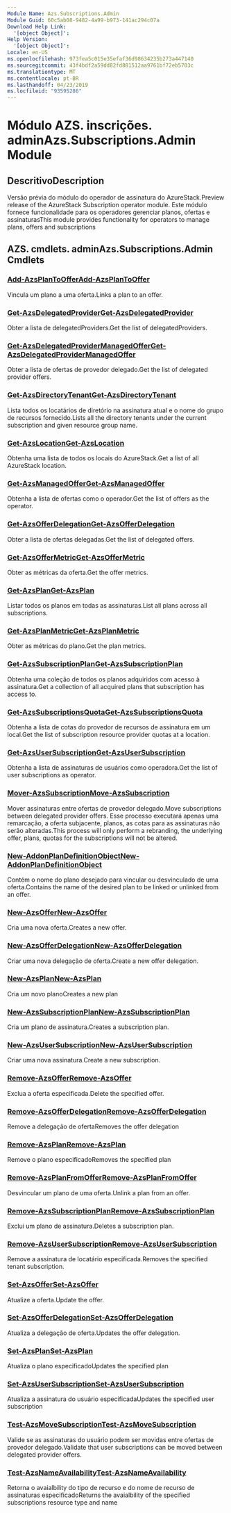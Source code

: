 ```yaml
---
Module Name: Azs.Subscriptions.Admin
Module Guid: 60c5ab08-9482-4a99-b973-141ac294c07a
Download Help Link:
  '[object Object]': 
Help Version:
  '[object Object]': 
Locale: en-US
ms.openlocfilehash: 973fea5c015e35efaf36d98634235b273a447140
ms.sourcegitcommit: 43f4bdf2a59dd82fd881512aa9761bf72eb5703c
ms.translationtype: MT
ms.contentlocale: pt-BR
ms.lasthandoff: 04/23/2019
ms.locfileid: "93595286"
---
```

# <span data-ttu-id="a2d95-101">Módulo AZS. inscrições. admin</span><span class="sxs-lookup"><span data-stu-id="a2d95-101">Azs.Subscriptions.Admin Module</span></span>
## <span data-ttu-id="a2d95-102">Descritivo</span><span class="sxs-lookup"><span data-stu-id="a2d95-102">Description</span></span>
<span data-ttu-id="a2d95-103">Versão prévia do módulo do operador de assinatura do AzureStack.</span><span class="sxs-lookup"><span data-stu-id="a2d95-103">Preview release of the AzureStack Subscription operator module.</span></span>  <span data-ttu-id="a2d95-104">Este módulo fornece funcionalidade para os operadores gerenciar planos, ofertas e assinaturas</span><span class="sxs-lookup"><span data-stu-id="a2d95-104">This module provides functionality for operators to manage plans, offers and subscriptions</span></span>

## <span data-ttu-id="a2d95-105">AZS. cmdlets. admin</span><span class="sxs-lookup"><span data-stu-id="a2d95-105">Azs.Subscriptions.Admin Cmdlets</span></span>
### [<span data-ttu-id="a2d95-106">Add-AzsPlanToOffer</span><span class="sxs-lookup"><span data-stu-id="a2d95-106">Add-AzsPlanToOffer</span></span>](Add-AzsPlanToOffer.md)
<span data-ttu-id="a2d95-107">Vincula um plano a uma oferta.</span><span class="sxs-lookup"><span data-stu-id="a2d95-107">Links a plan to an offer.</span></span>

### [<span data-ttu-id="a2d95-108">Get-AzsDelegatedProvider</span><span class="sxs-lookup"><span data-stu-id="a2d95-108">Get-AzsDelegatedProvider</span></span>](Get-AzsDelegatedProvider.md)
<span data-ttu-id="a2d95-109">Obter a lista de delegatedProviders.</span><span class="sxs-lookup"><span data-stu-id="a2d95-109">Get the list of delegatedProviders.</span></span>

### [<span data-ttu-id="a2d95-110">Get-AzsDelegatedProviderManagedOffer</span><span class="sxs-lookup"><span data-stu-id="a2d95-110">Get-AzsDelegatedProviderManagedOffer</span></span>](Get-AzsDelegatedProviderManagedOffer.md)
<span data-ttu-id="a2d95-111">Obter a lista de ofertas de provedor delegado.</span><span class="sxs-lookup"><span data-stu-id="a2d95-111">Get the list of delegated provider offers.</span></span>

### [<span data-ttu-id="a2d95-112">Get-AzsDirectoryTenant</span><span class="sxs-lookup"><span data-stu-id="a2d95-112">Get-AzsDirectoryTenant</span></span>](Get-AzsDirectoryTenant.md)
<span data-ttu-id="a2d95-113">Lista todos os locatários de diretório na assinatura atual e o nome do grupo de recursos fornecido.</span><span class="sxs-lookup"><span data-stu-id="a2d95-113">Lists all the directory tenants under the current subscription and given resource group name.</span></span>

### [<span data-ttu-id="a2d95-114">Get-AzsLocation</span><span class="sxs-lookup"><span data-stu-id="a2d95-114">Get-AzsLocation</span></span>](Get-AzsLocation.md)
<span data-ttu-id="a2d95-115">Obtenha uma lista de todos os locais do AzureStack.</span><span class="sxs-lookup"><span data-stu-id="a2d95-115">Get a list of all AzureStack location.</span></span>

### [<span data-ttu-id="a2d95-116">Get-AzsManagedOffer</span><span class="sxs-lookup"><span data-stu-id="a2d95-116">Get-AzsManagedOffer</span></span>](Get-AzsManagedOffer.md)
<span data-ttu-id="a2d95-117">Obtenha a lista de ofertas como o operador.</span><span class="sxs-lookup"><span data-stu-id="a2d95-117">Get the list of offers as the operator.</span></span>

### [<span data-ttu-id="a2d95-118">Get-AzsOfferDelegation</span><span class="sxs-lookup"><span data-stu-id="a2d95-118">Get-AzsOfferDelegation</span></span>](Get-AzsOfferDelegation.md)
<span data-ttu-id="a2d95-119">Obter a lista de ofertas delegadas.</span><span class="sxs-lookup"><span data-stu-id="a2d95-119">Get the list of delegated offers.</span></span>

### [<span data-ttu-id="a2d95-120">Get-AzsOfferMetric</span><span class="sxs-lookup"><span data-stu-id="a2d95-120">Get-AzsOfferMetric</span></span>](Get-AzsOfferMetric.md)
<span data-ttu-id="a2d95-121">Obter as métricas da oferta.</span><span class="sxs-lookup"><span data-stu-id="a2d95-121">Get the offer metrics.</span></span>

### [<span data-ttu-id="a2d95-122">Get-AzsPlan</span><span class="sxs-lookup"><span data-stu-id="a2d95-122">Get-AzsPlan</span></span>](Get-AzsPlan.md)
<span data-ttu-id="a2d95-123">Listar todos os planos em todas as assinaturas.</span><span class="sxs-lookup"><span data-stu-id="a2d95-123">List all plans across all subscriptions.</span></span>

### [<span data-ttu-id="a2d95-124">Get-AzsPlanMetric</span><span class="sxs-lookup"><span data-stu-id="a2d95-124">Get-AzsPlanMetric</span></span>](Get-AzsPlanMetric.md)
<span data-ttu-id="a2d95-125">Obter as métricas do plano.</span><span class="sxs-lookup"><span data-stu-id="a2d95-125">Get the plan metrics.</span></span>

### [<span data-ttu-id="a2d95-126">Get-AzsSubscriptionPlan</span><span class="sxs-lookup"><span data-stu-id="a2d95-126">Get-AzsSubscriptionPlan</span></span>](Get-AzsSubscriptionPlan.md)
<span data-ttu-id="a2d95-127">Obtenha uma coleção de todos os planos adquiridos com acesso à assinatura.</span><span class="sxs-lookup"><span data-stu-id="a2d95-127">Get a collection of all acquired plans that subscription has access to.</span></span>

### [<span data-ttu-id="a2d95-128">Get-AzsSubscriptionsQuota</span><span class="sxs-lookup"><span data-stu-id="a2d95-128">Get-AzsSubscriptionsQuota</span></span>](Get-AzsSubscriptionsQuota.md)
<span data-ttu-id="a2d95-129">Obtenha a lista de cotas do provedor de recursos de assinatura em um local.</span><span class="sxs-lookup"><span data-stu-id="a2d95-129">Get the list of subscription resource provider quotas at a location.</span></span>

### [<span data-ttu-id="a2d95-130">Get-AzsUserSubscription</span><span class="sxs-lookup"><span data-stu-id="a2d95-130">Get-AzsUserSubscription</span></span>](Get-AzsUserSubscription.md)
<span data-ttu-id="a2d95-131">Obtenha a lista de assinaturas de usuários como operadora.</span><span class="sxs-lookup"><span data-stu-id="a2d95-131">Get the list of user subscriptions as operator.</span></span>

### [<span data-ttu-id="a2d95-132">Mover-AzsSubscription</span><span class="sxs-lookup"><span data-stu-id="a2d95-132">Move-AzsSubscription</span></span>](Move-AzsSubscription.md)
<span data-ttu-id="a2d95-133">Mover assinaturas entre ofertas de provedor delegado.</span><span class="sxs-lookup"><span data-stu-id="a2d95-133">Move subscriptions between delegated provider offers.</span></span>
<span data-ttu-id="a2d95-134">Esse processo executará apenas uma remarcação, a oferta subjacente, planos, as cotas para as assinaturas não serão alteradas.</span><span class="sxs-lookup"><span data-stu-id="a2d95-134">This process will only perform a rebranding, the underlying offer, plans, quotas for the subscriptions will not be altered.</span></span>

### [<span data-ttu-id="a2d95-135">New-AddonPlanDefinitionObject</span><span class="sxs-lookup"><span data-stu-id="a2d95-135">New-AddonPlanDefinitionObject</span></span>](New-AddonPlanDefinitionObject.md)
<span data-ttu-id="a2d95-136">Contém o nome do plano desejado para vincular ou desvinculado de uma oferta.</span><span class="sxs-lookup"><span data-stu-id="a2d95-136">Contains the name of the desired plan to be linked or unlinked from an offer.</span></span>

### [<span data-ttu-id="a2d95-137">New-AzsOffer</span><span class="sxs-lookup"><span data-stu-id="a2d95-137">New-AzsOffer</span></span>](New-AzsOffer.md)
<span data-ttu-id="a2d95-138">Cria uma nova oferta.</span><span class="sxs-lookup"><span data-stu-id="a2d95-138">Creates a new offer.</span></span>

### [<span data-ttu-id="a2d95-139">New-AzsOfferDelegation</span><span class="sxs-lookup"><span data-stu-id="a2d95-139">New-AzsOfferDelegation</span></span>](New-AzsOfferDelegation.md)
<span data-ttu-id="a2d95-140">Criar uma nova delegação de oferta.</span><span class="sxs-lookup"><span data-stu-id="a2d95-140">Create a new offer delegation.</span></span>

### [<span data-ttu-id="a2d95-141">New-AzsPlan</span><span class="sxs-lookup"><span data-stu-id="a2d95-141">New-AzsPlan</span></span>](New-AzsPlan.md)
<span data-ttu-id="a2d95-142">Cria um novo plano</span><span class="sxs-lookup"><span data-stu-id="a2d95-142">Creates a new plan</span></span>

### [<span data-ttu-id="a2d95-143">New-AzsSubscriptionPlan</span><span class="sxs-lookup"><span data-stu-id="a2d95-143">New-AzsSubscriptionPlan</span></span>](New-AzsSubscriptionPlan.md)
<span data-ttu-id="a2d95-144">Cria um plano de assinatura.</span><span class="sxs-lookup"><span data-stu-id="a2d95-144">Creates a subscription plan.</span></span>

### [<span data-ttu-id="a2d95-145">New-AzsUserSubscription</span><span class="sxs-lookup"><span data-stu-id="a2d95-145">New-AzsUserSubscription</span></span>](New-AzsUserSubscription.md)
<span data-ttu-id="a2d95-146">Criar uma nova assinatura.</span><span class="sxs-lookup"><span data-stu-id="a2d95-146">Create a new subscription.</span></span>

### [<span data-ttu-id="a2d95-147">Remove-AzsOffer</span><span class="sxs-lookup"><span data-stu-id="a2d95-147">Remove-AzsOffer</span></span>](Remove-AzsOffer.md)
<span data-ttu-id="a2d95-148">Exclua a oferta especificada.</span><span class="sxs-lookup"><span data-stu-id="a2d95-148">Delete the specified offer.</span></span>

### [<span data-ttu-id="a2d95-149">Remove-AzsOfferDelegation</span><span class="sxs-lookup"><span data-stu-id="a2d95-149">Remove-AzsOfferDelegation</span></span>](Remove-AzsOfferDelegation.md)
<span data-ttu-id="a2d95-150">Remove a delegação de oferta</span><span class="sxs-lookup"><span data-stu-id="a2d95-150">Removes the offer delegation</span></span>

### [<span data-ttu-id="a2d95-151">Remove-AzsPlan</span><span class="sxs-lookup"><span data-stu-id="a2d95-151">Remove-AzsPlan</span></span>](Remove-AzsPlan.md)
<span data-ttu-id="a2d95-152">Remove o plano especificado</span><span class="sxs-lookup"><span data-stu-id="a2d95-152">Removes the specified plan</span></span>

### [<span data-ttu-id="a2d95-153">Remove-AzsPlanFromOffer</span><span class="sxs-lookup"><span data-stu-id="a2d95-153">Remove-AzsPlanFromOffer</span></span>](Remove-AzsPlanFromOffer.md)
<span data-ttu-id="a2d95-154">Desvincular um plano de uma oferta.</span><span class="sxs-lookup"><span data-stu-id="a2d95-154">Unlink a plan from an offer.</span></span>

### [<span data-ttu-id="a2d95-155">Remove-AzsSubscriptionPlan</span><span class="sxs-lookup"><span data-stu-id="a2d95-155">Remove-AzsSubscriptionPlan</span></span>](Remove-AzsSubscriptionPlan.md)
<span data-ttu-id="a2d95-156">Exclui um plano de assinatura.</span><span class="sxs-lookup"><span data-stu-id="a2d95-156">Deletes a subscription plan.</span></span>

### [<span data-ttu-id="a2d95-157">Remove-AzsUserSubscription</span><span class="sxs-lookup"><span data-stu-id="a2d95-157">Remove-AzsUserSubscription</span></span>](Remove-AzsUserSubscription.md)
<span data-ttu-id="a2d95-158">Remove a assinatura de locatário especificada.</span><span class="sxs-lookup"><span data-stu-id="a2d95-158">Removes the specified tenant subscription.</span></span>

### [<span data-ttu-id="a2d95-159">Set-AzsOffer</span><span class="sxs-lookup"><span data-stu-id="a2d95-159">Set-AzsOffer</span></span>](Set-AzsOffer.md)
<span data-ttu-id="a2d95-160">Atualize a oferta.</span><span class="sxs-lookup"><span data-stu-id="a2d95-160">Update the offer.</span></span>

### [<span data-ttu-id="a2d95-161">Set-AzsOfferDelegation</span><span class="sxs-lookup"><span data-stu-id="a2d95-161">Set-AzsOfferDelegation</span></span>](Set-AzsOfferDelegation.md)
<span data-ttu-id="a2d95-162">Atualiza a delegação de oferta.</span><span class="sxs-lookup"><span data-stu-id="a2d95-162">Updates the offer delegation.</span></span>

### [<span data-ttu-id="a2d95-163">Set-AzsPlan</span><span class="sxs-lookup"><span data-stu-id="a2d95-163">Set-AzsPlan</span></span>](Set-AzsPlan.md)
<span data-ttu-id="a2d95-164">Atualiza o plano especificado</span><span class="sxs-lookup"><span data-stu-id="a2d95-164">Updates the specified plan</span></span>

### [<span data-ttu-id="a2d95-165">Set-AzsUserSubscription</span><span class="sxs-lookup"><span data-stu-id="a2d95-165">Set-AzsUserSubscription</span></span>](Set-AzsUserSubscription.md)
<span data-ttu-id="a2d95-166">Atualiza a assinatura do usuário especificada</span><span class="sxs-lookup"><span data-stu-id="a2d95-166">Updates the specified user subscription</span></span>

### [<span data-ttu-id="a2d95-167">Test-AzsMoveSubscription</span><span class="sxs-lookup"><span data-stu-id="a2d95-167">Test-AzsMoveSubscription</span></span>](Test-AzsMoveSubscription.md)
<span data-ttu-id="a2d95-168">Valide se as assinaturas do usuário podem ser movidas entre ofertas de provedor delegado.</span><span class="sxs-lookup"><span data-stu-id="a2d95-168">Validate that user subscriptions can be moved between delegated provider offers.</span></span>

### [<span data-ttu-id="a2d95-169">Test-AzsNameAvailability</span><span class="sxs-lookup"><span data-stu-id="a2d95-169">Test-AzsNameAvailability</span></span>](Test-AzsNameAvailability.md)
<span data-ttu-id="a2d95-170">Retorna o avaialbility do tipo de recurso e do nome de recurso de assinaturas especificado</span><span class="sxs-lookup"><span data-stu-id="a2d95-170">Returns the avaialbility of the specified subscriptions resource type and name</span></span>

